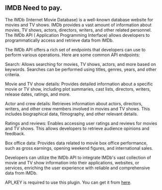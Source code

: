 ## IMDB Need to pay.

The IMDb (Internet Movie Database) is a well-known database website for movies and TV shows. IMDb provides a vast amount
of information about movies, TV shows, actors, directors, writers, and other related personnel. The IMDb API (
Application Programming Interface) allows developers to programmatically access and retrieve data from IMDb.

The IMDb API offers a rich set of endpoints that developers can use to perform various operations. Here are some common
API endpoints:

Search: Allows searching for movies, TV shows, actors, and more based on keywords. Searches can be performed using
titles, genres, years, and other criteria.

Movie and TV show details: Provides detailed information about a specific movie or TV show, including plot summaries,
cast lists, directors, writers, release dates, ratings, and more.

Actor and crew details: Retrieves information about actors, directors, writers, and other crew members involved in
movies and TV shows. This includes biographical data, filmography, and other relevant details.

Ratings and reviews: Enables accessing user ratings and reviews for movies and TV shows. This allows developers to
retrieve audience opinions and feedback.

Box office data: Provides data related to movie box office performance, such as gross earnings, opening weekend figures,
and international sales.

Developers can utilize the IMDb API to integrate IMDb's vast collection of movie and TV show information into their
applications, websites, or services, enriching the user experience with reliable and comprehensive data from IMDb.

API_KEY is required to use this plugin. You can get it from [here](https://imdb-api.com/).

